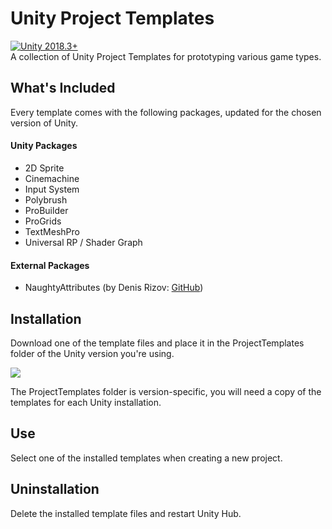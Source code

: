 # Unity Project Templates
[![Unity 2018.3+](https://img.shields.io/badge/unity-2020.1.6f1%2B-blue.svg)](https://unity3d.com/get-unity/download/archive)  
A collection of Unity Project Templates for prototyping various game types.

## What's Included
Every template comes with the following packages, updated for the chosen version of Unity.

#### Unity Packages
- 2D Sprite
- Cinemachine
- Input System
- Polybrush
- ProBuilder
- ProGrids
- TextMeshPro
- Universal RP / Shader Graph

#### External Packages
- NaughtyAttributes (by Denis Rizov: [GitHub](https://github.com/dbrizov/NaughtyAttributes))

## Installation
Download one of the template files and place it in the ProjectTemplates folder of the Unity version you're using.

![](https://gfycat.com/uncomfortabledisastrousape)

The ProjectTemplates folder is version-specific, you will need a copy of the templates for each Unity installation.

## Use
Select one of the installed templates when creating a new project.

<Quin insert a screenshot>

## Uninstallation
Delete the installed template files and restart Unity Hub.
